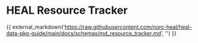 # HEAL Resource Tracker

{{ external_markdown('https://raw.githubusercontent.com/norc-heal/heal-data-pkg-guide/main/docs/schemas/md_resource_tracker.md', '') }}
